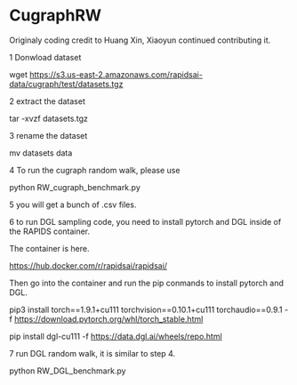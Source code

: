 # CugraphRW
Originaly coding credit to Huang Xin, Xiaoyun continued contributing it. 

1 Donwload dataset

wget https://s3.us-east-2.amazonaws.com/rapidsai-data/cugraph/test/datasets.tgz

2 extract the dataset

tar -xvzf datasets.tgz

3 rename the dataset

mv datasets data

4 To run the cugraph random walk, please use

python RW_cugraph_benchmark.py

5 you will get a bunch of .csv files.

6 to run DGL sampling code, you need to install pytorch and DGL inside of the RAPIDS container. 

The container is here.

https://hub.docker.com/r/rapidsai/rapidsai/

Then go into the container and run the pip conmands to install pytorch and DGL.

pip3 install torch==1.9.1+cu111 torchvision==0.10.1+cu111 torchaudio==0.9.1 -f https://download.pytorch.org/whl/torch_stable.html

pip install dgl-cu111 -f https://data.dgl.ai/wheels/repo.html

7 run DGL random walk, it is similar to step 4.

python RW_DGL_benchmark.py

